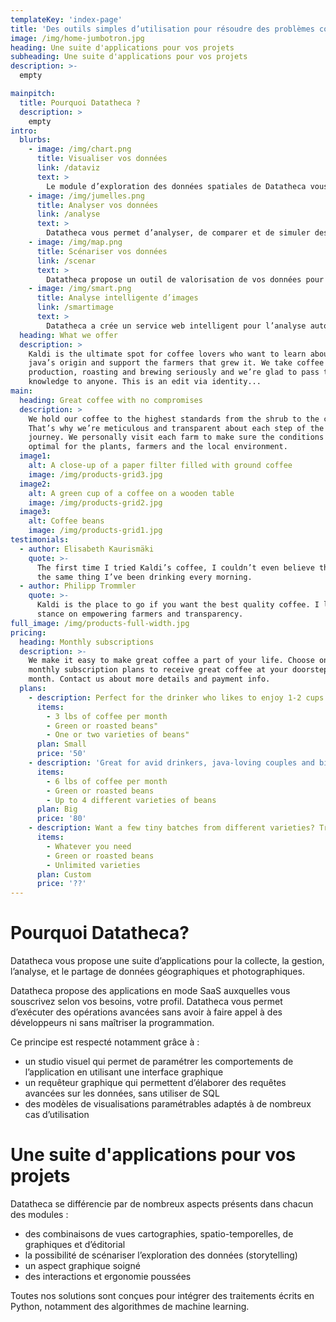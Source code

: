 ```yaml
---
templateKey: 'index-page'
title: 'Des outils simples d’utilisation pour résoudre des problèmes concrets'
image: /img/home-jumbotron.jpg
heading: Une suite d'applications pour vos projets
subheading: Une suite d'applications pour vos projets
description: >-
  empty

mainpitch:
  title: Pourquoi Datatheca ?
  description: >
    empty
intro:
  blurbs:
    - image: /img/chart.png
      title: Visualiser vos données
      link: /dataviz
      text: >
        Le module d’exploration des données spatiales de Datatheca vous permet de créer des représentations cartographiques et de traiter des données spatiales.
    - image: /img/jumelles.png
      title: Analyser vos données
      link: /analyse
      text: >
        Datatheca vous permet d’analyser, de comparer et de simuler des projets grâce à la combinaison de vos données.
    - image: /img/map.png
      title: Scénariser vos données
      link: /scenar
      text: >
        Datatheca propose un outil de valorisation de vos données pour réaliser des parcours thématiques, des animations mettant en valeur des commerces, des lieux, des points d’intérêts,…
    - image: /img/smart.png
      title: Analyse intelligente d’images
      link: /smartimage
      text: >
        Datatheca a crée un service web intelligent pour l’analyse automatique d’images terrestres et satellitaires.
  heading: What we offer
  description: >
    Kaldi is the ultimate spot for coffee lovers who want to learn about their
    java’s origin and support the farmers that grew it. We take coffee
    production, roasting and brewing seriously and we’re glad to pass that
    knowledge to anyone. This is an edit via identity...
main:
  heading: Great coffee with no compromises
  description: >
    We hold our coffee to the highest standards from the shrub to the cup.
    That’s why we’re meticulous and transparent about each step of the coffee’s
    journey. We personally visit each farm to make sure the conditions are
    optimal for the plants, farmers and the local environment.
  image1:
    alt: A close-up of a paper filter filled with ground coffee
    image: /img/products-grid3.jpg
  image2:
    alt: A green cup of a coffee on a wooden table
    image: /img/products-grid2.jpg
  image3:
    alt: Coffee beans
    image: /img/products-grid1.jpg
testimonials:
  - author: Elisabeth Kaurismäki
    quote: >-
      The first time I tried Kaldi’s coffee, I couldn’t even believe that was
      the same thing I’ve been drinking every morning.
  - author: Philipp Trommler
    quote: >-
      Kaldi is the place to go if you want the best quality coffee. I love their
      stance on empowering farmers and transparency.
full_image: /img/products-full-width.jpg
pricing:
  heading: Monthly subscriptions
  description: >-
    We make it easy to make great coffee a part of your life. Choose one of our
    monthly subscription plans to receive great coffee at your doorstep each
    month. Contact us about more details and payment info.
  plans:
    - description: Perfect for the drinker who likes to enjoy 1-2 cups per day.
      items:
        - 3 lbs of coffee per month
        - Green or roasted beans"
        - One or two varieties of beans"
      plan: Small
      price: '50'
    - description: 'Great for avid drinkers, java-loving couples and bigger crowds'
      items:
        - 6 lbs of coffee per month
        - Green or roasted beans
        - Up to 4 different varieties of beans
      plan: Big
      price: '80'
    - description: Want a few tiny batches from different varieties? Try our custom plan
      items:
        - Whatever you need
        - Green or roasted beans
        - Unlimited varieties
      plan: Custom
      price: '??'
---
```


# Pourquoi Datatheca?

Datatheca vous propose une suite d’applications pour la collecte, la gestion, l’analyse, et le partage de données géographiques et photographiques.

Datatheca propose des applications en mode SaaS auxquelles vous souscrivez selon vos besoins, votre profil.
Datatheca vous permet d’exécuter des opérations avancées sans avoir à faire appel à des développeurs ni sans maîtriser la programmation.

Ce principe est respecté notamment grâce à :

- un studio visuel qui permet de paramétrer les comportements de l’application en utilisant une interface graphique
- un requêteur graphique qui permettent d’élaborer des requêtes avancées sur les données, sans utiliser de SQL
- des modèles de visualisations paramétrables adaptés à de nombreux cas d’utilisation

# Une suite d'applications pour vos projets

Datatheca se différencie par de nombreux aspects présents dans chacun des modules : 
- des combinaisons de vues cartographies, spatio-temporelles, de graphiques et d’éditorial
- la possibilité de scénariser l’exploration des données (storytelling)
- un aspect graphique soigné
- des interactions et ergonomie poussées

Toutes nos solutions sont conçues pour intégrer des traitements écrits en Python, notamment des algorithmes de machine learning.